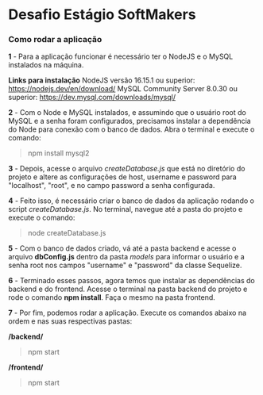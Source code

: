 # Desafio Estágio SoftMakers

### Como rodar a aplicação


**1** - Para a aplicação funcionar é necessário ter o NodeJS e o MySQL instalados na máquina.

**Links para instalação**
NodeJS versão 16.15.1 ou superior: <https://nodejs.dev/en/download/>
MySQL Community Server 8.0.30 ou superior: <https://dev.mysql.com/downloads/mysql/>

**2** - Com o Node e MySQL instalados, e assumindo que o usuário root do MySQL e a senha foram configurados, precisamos instalar a dependência do Node para conexão com o banco de dados. Abra o terminal e execute o comando: 

> npm install mysql2

**3** - Depois, acesse o arquivo *createDatabase.js* que está no diretório do projeto e altere as configurações de host, username e password para "localhost", "root", e no campo password a senha configurada.


**4** - Feito isso, é necessário criar o banco de dados da aplicação rodando o script *createDatabase.js*. No terminal, navegue até a pasta do projeto e execute o comando: 

> node createDatabase.js

**5** - Com o banco de dados criado, vá até a pasta backend e acesse o arquivo **dbConfig.js** dentro da pasta *models* para informar o usuário e a senha root nos campos "username" e "password" da classe Sequelize.

**6** - Terminado esses passos, agora temos que instalar as dependências do backend e do frontend. Acesse o terminal na pasta backend do projeto e rode o comando **npm install**. Faça o mesmo na pasta frontend.

**7** - Por fim, podemos rodar a aplicação. Execute os comandos abaixo na ordem e  nas suas respectivas pastas: 

**/backend/**
> npm start

**/frontend/**

> npm start

